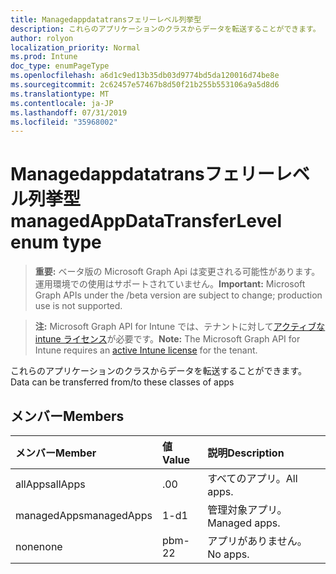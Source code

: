 ```yaml
---
title: Managedappdatatransフェリーレベル列挙型
description: これらのアプリケーションのクラスからデータを転送することができます。
author: rolyon
localization_priority: Normal
ms.prod: Intune
doc_type: enumPageType
ms.openlocfilehash: a6d1c9ed13b35db03d9774bd5da120016d74be8e
ms.sourcegitcommit: 2c62457e57467b8d50f21b255b553106a9a5d8d6
ms.translationtype: MT
ms.contentlocale: ja-JP
ms.lasthandoff: 07/31/2019
ms.locfileid: "35968002"
---
```

# <a name="managedappdatatransferlevel-enum-type"></a><span data-ttu-id="69ba0-103">Managedappdatatransフェリーレベル列挙型</span><span class="sxs-lookup"><span data-stu-id="69ba0-103">managedAppDataTransferLevel enum type</span></span>

> <span data-ttu-id="69ba0-104">**重要:** ベータ版の Microsoft Graph Api は変更される可能性があります。運用環境での使用はサポートされていません。</span><span class="sxs-lookup"><span data-stu-id="69ba0-104">**Important:** Microsoft Graph APIs under the /beta version are subject to change; production use is not supported.</span></span>

> <span data-ttu-id="69ba0-105">**注:** Microsoft Graph API for Intune では、テナントに対して[アクティブな intune ライセンス](https://go.microsoft.com/fwlink/?linkid=839381)が必要です。</span><span class="sxs-lookup"><span data-stu-id="69ba0-105">**Note:** The Microsoft Graph API for Intune requires an [active Intune license](https://go.microsoft.com/fwlink/?linkid=839381) for the tenant.</span></span>

<span data-ttu-id="69ba0-106">これらのアプリケーションのクラスからデータを転送することができます。</span><span class="sxs-lookup"><span data-stu-id="69ba0-106">Data can be transferred from/to these classes of apps</span></span>

## <a name="members"></a><span data-ttu-id="69ba0-107">メンバー</span><span class="sxs-lookup"><span data-stu-id="69ba0-107">Members</span></span>
|<span data-ttu-id="69ba0-108">メンバー</span><span class="sxs-lookup"><span data-stu-id="69ba0-108">Member</span></span>|<span data-ttu-id="69ba0-109">値</span><span class="sxs-lookup"><span data-stu-id="69ba0-109">Value</span></span>|<span data-ttu-id="69ba0-110">説明</span><span class="sxs-lookup"><span data-stu-id="69ba0-110">Description</span></span>|
|:---|:---|:---|
|<span data-ttu-id="69ba0-111">allApps</span><span class="sxs-lookup"><span data-stu-id="69ba0-111">allApps</span></span>|<span data-ttu-id="69ba0-112">.0</span><span class="sxs-lookup"><span data-stu-id="69ba0-112">0</span></span>|<span data-ttu-id="69ba0-113">すべてのアプリ。</span><span class="sxs-lookup"><span data-stu-id="69ba0-113">All apps.</span></span>|
|<span data-ttu-id="69ba0-114">managedApps</span><span class="sxs-lookup"><span data-stu-id="69ba0-114">managedApps</span></span>|<span data-ttu-id="69ba0-115">1-d</span><span class="sxs-lookup"><span data-stu-id="69ba0-115">1</span></span>|<span data-ttu-id="69ba0-116">管理対象アプリ。</span><span class="sxs-lookup"><span data-stu-id="69ba0-116">Managed apps.</span></span>|
|<span data-ttu-id="69ba0-117">none</span><span class="sxs-lookup"><span data-stu-id="69ba0-117">none</span></span>|<span data-ttu-id="69ba0-118">pbm-2</span><span class="sxs-lookup"><span data-stu-id="69ba0-118">2</span></span>|<span data-ttu-id="69ba0-119">アプリがありません。</span><span class="sxs-lookup"><span data-stu-id="69ba0-119">No apps.</span></span>|





